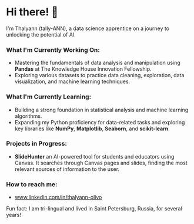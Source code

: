 # Hi there! 👋 
I'm Thalyann (tally-ANN), a data science apprentice on a journey to unlocking the potential of AI.

### What I'm Currently Working On:
- Mastering the fundamentals of data analysis and manipulation using **Pandas** at The Knowledge House Innovation Fellowship.
- Exploring various datasets to practice data cleaning, exploration, data visualization, and machine learning techniques.

### What I'm Currently Learning:
- Building a strong foundation in statistical analysis and machine learning algorithms.
- Expanding my Python proficiency for data-related tasks and exploring key libraries like **NumPy**, **Matplotlib**, **Seaborn**, and **scikit-learn**.

### Projects in Progress:
- **SlideHunter** an AI-powered tool for students and educators using Canvas. It searches through Canvas pages and slides, finding the most relevant sources of information to the user.

### How to reach me:
- www.linkedin.com/in/thalyann-olivo

Fun fact: I am tri-lingual and lived in Saint Petersburg, Russia, for several years!
<!--
**tali0n-git/tali0n-git** is a ✨ _special_ ✨ repository because its `README.md` (this file) appears on your GitHub profile.

Here are some ideas to get you started:

- 🔭 I’m currently working on ...
- 🌱 I’m currently learning ...
- 👯 I’m looking to collaborate on ...
- 🤔 I’m looking for help with ...
- 💬 Ask me about ...
- 📫 How to reach me: ...
- 😄 Pronouns: ...
- ⚡ Fun fact: ...
-->
